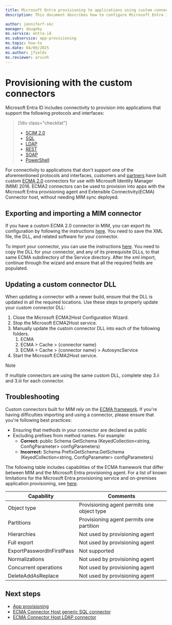 ```yaml
---
title: Microsoft Entra provisioning to applications using custom connectors
description: This document describes how to configure Microsoft Entra ID to provision users with external systems that offer REST and SOAP APIs.

author: jenniferf-skc
manager: dougeby
ms.service: entra-id
ms.subservice: app-provisioning
ms.topic: how-to
ms.date: 04/09/2025
ms.author: jfields
ms.reviewer: arvinh
---
```



# Provisioning with the custom connectors

Microsoft Entra ID includes connectivity to provision into applications that support the following protocols and interfaces:

> [!div class="checklist"]
> - [SCIM 2.0](on-premises-scim-provisioning.md)
> - [SQL](tutorial-ecma-sql-connector.md)
> - [LDAP](on-premises-ldap-connector-configure.md)
> - [REST](on-premises-web-services-connector.md)
> - [SOAP](on-premises-web-services-connector.md)
> - [PowerShell](on-premises-powershell-connector.md)

For connectivity to applications that don't support one of the aforementioned protocols and interfaces, customers and [partners](/archive/technet-wiki/1589.fim-2010-mim-2016-management-agents-from-partners) have built custom [ECMA 2.0](/previous-versions/windows/desktop/forefront-2010/hh859557(v=vs.100)) connectors for use with Microsoft Identity Manager (MIM) 2016. ECMA2 connectors can be used to provision into apps with the Microsoft Entra provisioning agent and Extensible Connectivity(ECMA) Connector host, without needing MIM sync deployed.


## Exporting and importing a MIM connector
If you have a custom ECMA 2.0 connector in MIM, you can export its configuration by following the instructions [here](on-premises-migrate-microsoft-identity-manager.md#export-a-connector-configuration-from-mim-sync). You need to save the XML file, the DLL, and related software for your connector.

To import your connector, you can use the instructions [here](on-premises-migrate-microsoft-identity-manager.md#import-a-connector-configuration). You need to copy the DLL for your connector, and any of its prerequisite DLLs, to that same ECMA subdirectory of the Service directory. After the xml import, continue through the wizard and ensure that all the required fields are populated.

## Updating a custom connector DLL
When updating a connector with a newer build, ensure that the DLL is updated in all the required locations. Use these steps to properly update your custom connector DLL:
1. Close the Microsoft ECMA2Host Configuration Wizard.
2. Stop the Microsoft ECMA2Host service.
3. Manually update the custom connector DLL into each of the following folders.
    1. ECMA
    2. ECMA > Cache > {connector name}
    3. ECMA > Cache > {connector name} > AutosyncService
4. Start the Microsoft ECMA2Host service.
   
 > [!NOTE]
 > If multiple connectors are using the same custom DLL, complete step 3.ii and 3.iii for each connector.
 
## Troubleshooting

Custom connectors built for MIM rely on the [ECMA framework](/previous-versions/windows/desktop/forefront-2010/hh859557(v=vs.100)). If you're having difficulties importing and using a connector, please ensure that you're following best practices:
* Ensuring that methods in your connector are declared as public
* Excluding prefixes from method names. For example: 
  * **Correct:** public Schema GetSchema (KeyedCollection<string, ConfigParameter> configParameters)
  * **Incorrect:** Schema PrefixGetSchema.GetSchema (KeyedCollection<string, ConfigParameter> configParameters)
    
The following table includes capabilities of the ECMA framework that differ between MIM and the Microsoft Entra provisioning agent. For a list of known limitations for the Microsoft Entra provisioning service and on-premises application provisioning, see [here](known-issues.md#on-premises-application-provisioning).  


| **Capability**   | **Comments**   |
| --- | --- |
| Object type  | Provisioning agent permits one object type  |
| Partitions  | Provisioning agent permits one partition  |
| Hierarchies  | Not used by provisioning agent  |
| Full export   | Not used by provisioning agent |
| ExportPasswordInFirstPass  | Not supported  |
| Normalizations  | Not used by provisioning agent   |
| Concurrent operations  | Not used by provisioning agent  |
| DeleteAddAsReplace  | Not used by provisioning agent  |

## Next steps

- [App provisioning](user-provisioning.md)
- [ECMA Connector Host generic SQL connector](tutorial-ecma-sql-connector.md)
- [ECMA Connector Host LDAP connector](on-premises-ldap-connector-configure.md)
